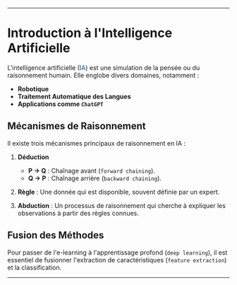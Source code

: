 

---

# Introduction à l'Intelligence Artificielle

L'intelligence artificielle (<font color="#1f497d">IA</font>) est une simulation de la pensée ou du raisonnement humain. Elle englobe divers domaines, notamment :

- **Robotique**
- **Traitement Automatique des Langues**
- **Applications comme `ChatGPT`**

## Mécanismes de Raisonnement

Il existe trois mécanismes principaux de raisonnement en IA :

1. **Déduction**
   - **P → Q** : Chaînage avant (`forward chaining`).
   - **Q → P** : Chaînage arrière (`backward chaining`).

2. **Règle** : Une donnée qui est disponible, souvent définie par un expert.

3. **Abduction** : Un processus de raisonnement qui cherche à expliquer les observations à partir des règles connues.

## Fusion des Méthodes

Pour passer de l'e-learning à l'apprentissage profond (`deep learning`), il est essentiel de fusionner l'extraction de caractéristiques (`feature extraction`) et la classification.

---